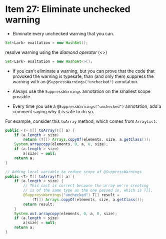 # Item 27: Eliminate unchecked warning

- Eliminate every unchecked warning that you can.

```java
Set<Lark> exaltation = new HashSet();
```    
resolve warning using the _diamond operator_ (<>)
```java
Set<Lark> exaltation = new HashSet<>();
```

- If you can't eliminate a warning, but you can prove that the code that
provoked the warning is typesafe, than (and only then) suppress the warning
with an `@SuppressWarnings("unchecked")` annotation.

- Always use the `SuppressWarnings` annotation on the smallest scope possible.
- Every time you use a `@SuppressWarnings("unchecked")` annotation, add a comment
saying why it is safe to do so.

For example, consider this `toArray` method, which comes from `ArrayList`:

```java
public <T> T[] toArray(T[] a) {
    if (a.length < size)
        return (T[]) Arrays.copyOf(elements, size, a.getClass());
    System.arraycopy(elements, 0, a, 0, size);
    if (a.length > size)
        a[size] = null;
    return a;
}
```

```java
// Adding local variable to reduce scope of @SuppressWarnings
public <T> T[] toArray(T[] a) {
    if (a.length < size) {
        // This cast is correct because the array we're creating
        // is of the same type as the one passed in, which is T[].
        @SuppressWarnings("unchecked") T[] result =
            (T[]) Arrays.copyOf(elements, size, a.getClass());
        return result;
    }
    System.out.arraycopy(elements, 0, a, 0, size);
    if (a.length > size)
        a[size] = null;
    return a;
}
```
